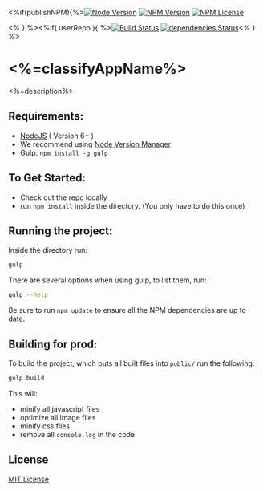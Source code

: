 <%if(publishNPM){%>[![Node Version](https://img.shields.io/node/v/<%=appNameSlug%>.svg?maxAge=60)](https://www.npmjs.com/package/<%=appNameSlug%>) [![NPM Version](https://img.shields.io/npm/v/<%=appNameSlug%>.svg?maxAge=60)](https://www.npmjs.com/package/<%=appNameSlug%>)  [![NPM License](https://img.shields.io/npm/l/<%=appNameSlug%>.svg?maxAge=60)](https://www.npmjs.com/package/<%=appNameSlug%>) 

<% } %><%if( userRepo ){ %>[![Build Status](https://drone.stackdot.com/api/badges/<%=userRepo%>/status.svg?maxAge=60)](https://drone.stackdot.com/<%=userRepo%>) [![dependencies Status](https://david-dm.org/<%=userRepo%>/status.svg?maxAge=60)](https://david-dm.org/<%=userRepo%>)<% } %>

<%=classifyAppName%>
===

<%=description%>

Requirements:
---

- [NodeJS](https://nodejs.org/en/download/) ( Version 6+ )
 - We recommend using [Node Version Manager](https://github.com/creationix/nvm)
- Gulp: `npm install -g gulp`

To Get Started:
---

- Check out the repo locally
- run `npm install` inside the directory. (You only have to do this once)

Running the project:
---

Inside the directory run:

```bash
gulp
```

There are several options when using gulp, to list them, run:

```bash
gulp --help
```

Be sure to run `npm update` to ensure all the NPM dependencies are up to date.


Building for prod:
---

To build the project, which puts all built files into `public/` run the following:

```bash
gulp build
```

This will:

- minify all javascript files
- optimize all image files
- minify css files
- remove all `console.log` in the code





License
----

[MIT License](http://en.wikipedia.org/wiki/MIT_License)

